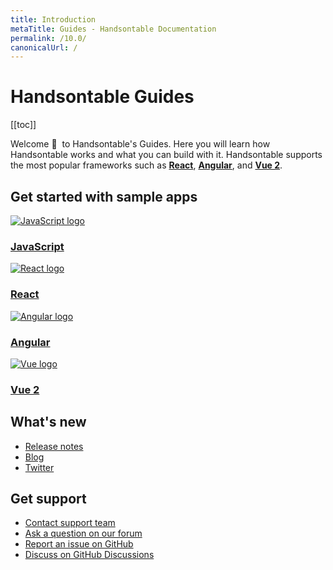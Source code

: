 ```yaml
---
title: Introduction
metaTitle: Guides - Handsontable Documentation
permalink: /10.0/
canonicalUrl: /
---
```


# Handsontable Guides

[[toc]]

Welcome 👋&nbsp; to Handsontable's Guides. Here you will learn how Handsontable works and what you can build with it. Handsontable supports the most popular frameworks such as **[React](@/guides/integrate-with-react/react-simple-example.md)**, **[Angular](@/guides/integrate-with-angular/angular-simple-example.md)**, and **[Vue 2](@/guides/integrate-with-vue/vue-simple-example.md)**.

## Get started with sample apps

<div class="row-items-container">
    <a href="https://handsontable.com/demo" class="row-item">
     <img class="integration-framework-logo" src="/docs/10.0/img/pages/introduction/javascript.svg" alt="JavaScript logo" />
     <h3>JavaScript</h3>
    </a>

   <a href="/docs/10.0/react-simple-example" class="row-item">
   <img class="integration-framework-logo" src="/docs/10.0/img/pages/introduction/react.svg" alt="React logo" />
    <h3>React</h3>
   </a>

   <a href="/docs/10.0/angular-simple-example" class="row-item">
    <img class="integration-framework-logo" src="/docs/10.0/img/pages/introduction/angular.svg" alt="Angular logo" />
    <h3>Angular</h3>
   </a>

   <a href="/docs/10.0/vue-simple-example" class="row-item">
    <img class="integration-framework-logo" src="/docs/10.0/img/pages/introduction/vue.svg" alt="Vue logo" />
    <h3>Vue 2</h3>
   </a>
</div>

## What's new

- [Release notes](@/guides/upgrade-and-migration/release-notes.md)
- [Blog](https://handsontable.com/blog)
- [Twitter](https://twitter.com/handsontable)

## Get support

- [Contact support team](https://handsontable.com/contact?category=technical_support)
- [Ask a question on our forum](https://forum.handsontable.com)
- [Report an issue on GitHub](https://github.com/handsontable/handsontable/issues)
- [Discuss on GitHub Discussions](https://github.com/handsontable/handsontable/discussions)
